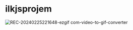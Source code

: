 # ilkjsprojem
![REC-20240225221648-ezgif com-video-to-gif-converter](https://github.com/Celal08/ilkjsprojem/assets/155475492/be4e5a30-042c-404a-9885-a2cf93168b57)
